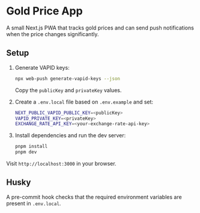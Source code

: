 # Gold Price App

A small Next.js PWA that tracks gold prices and can send push notifications when the price changes significantly.

## Setup

1. Generate VAPID keys:
   ```bash
   npx web-push generate-vapid-keys --json
   ```
   Copy the `publicKey` and `privateKey` values.

2. Create a `.env.local` file based on `.env.example` and set:
   ```bash
   NEXT_PUBLIC_VAPID_PUBLIC_KEY=<publicKey>
   VAPID_PRIVATE_KEY=<privateKey>
   EXCHANGE_RATE_API_KEY=<your-exchange-rate-api-key>
   ```

3. Install dependencies and run the dev server:
   ```bash
   pnpm install
   pnpm dev
   ```

Visit `http://localhost:3000` in your browser.

## Husky
A pre-commit hook checks that the required environment variables are present in `.env.local`.
